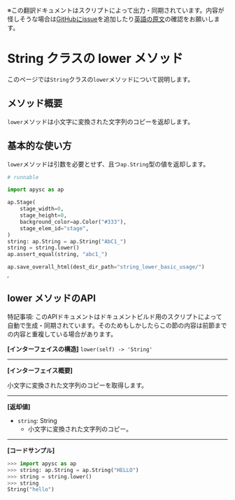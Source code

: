 <span class="inconspicuous-txt">※この翻訳ドキュメントはスクリプトによって出力・同期されています。内容が怪しそうな場合は<a href="https://github.com/simon-ritchie/apysc/issues" target="_blank">GitHubにissue</a>を追加したり[英語の原文](https://simon-ritchie.github.io/apysc/en/string_lower.html)の確認をお願いします。</span>

# String クラスの lower メソッド

このページでは`String`クラスの`lower`メソッドについて説明します。

## メソッド概要

`lower`メソッドは小文字に変換された文字列のコピーを返却します。

## 基本的な使い方

`lower`メソッドは引数を必要とせず、且つ`ap.String`型の値を返却します。

```py
# runnable

import apysc as ap

ap.Stage(
    stage_width=0,
    stage_height=0,
    background_color=ap.Color("#333"),
    stage_elem_id="stage",
)
string: ap.String = ap.String("AbC1_")
string = string.lower()
ap.assert_equal(string, "abc1_")

ap.save_overall_html(dest_dir_path="string_lower_basic_usage/")
```

<iframe src="static/string_lower_basic_usage/index.html" width="0" height="0"></iframe>

## lower メソッドのAPI

<span class="inconspicuous-txt">特記事項: このAPIドキュメントはドキュメントビルド用のスクリプトによって自動で生成・同期されています。そのためもしかしたらこの節の内容は前節までの内容と重複している場合があります。</span>

**[インターフェイスの構造]** `lower(self) -> 'String'`<hr>

**[インターフェイス概要]**

小文字に変換された文字列のコピーを取得します。<hr>

**[返却値]**

- `string`: String
  - 小文字に変換された文字列のコピー。

<hr>

**[コードサンプル]**

```py
>>> import apysc as ap
>>> string: ap.String = ap.String("HELLO")
>>> string = string.lower()
>>> string
String("hello")
```